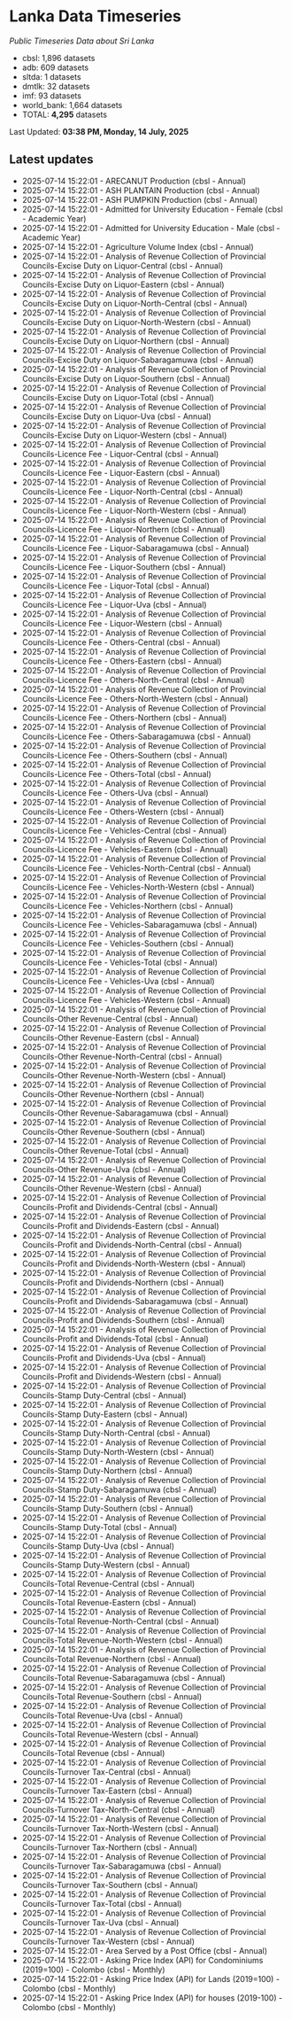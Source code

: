 # Lanka Data Timeseries
*Public Timeseries Data about Sri Lanka*

* cbsl: 1,896 datasets
* adb: 609 datasets
* sltda: 1 datasets
* dmtlk: 32 datasets
* imf: 93 datasets
* world_bank: 1,664 datasets
* TOTAL: **4,295** datasets

Last Updated: **03:38 PM, Monday, 14 July, 2025**

## Latest updates

* 2025-07-14 15:22:01 - ARECANUT Production (cbsl - Annual)
* 2025-07-14 15:22:01 - ASH PLANTAIN Production (cbsl - Annual)
* 2025-07-14 15:22:01 - ASH PUMPKIN Production (cbsl - Annual)
* 2025-07-14 15:22:01 - Admitted for University Education - Female (cbsl - Academic Year)
* 2025-07-14 15:22:01 - Admitted for University Education - Male (cbsl - Academic Year)
* 2025-07-14 15:22:01 - Agriculture Volume Index (cbsl - Annual)
* 2025-07-14 15:22:01 - Analysis of Revenue Collection of Provincial Councils-Excise Duty on Liquor-Central (cbsl - Annual)
* 2025-07-14 15:22:01 - Analysis of Revenue Collection of Provincial Councils-Excise Duty on Liquor-Eastern (cbsl - Annual)
* 2025-07-14 15:22:01 - Analysis of Revenue Collection of Provincial Councils-Excise Duty on Liquor-North-Central (cbsl - Annual)
* 2025-07-14 15:22:01 - Analysis of Revenue Collection of Provincial Councils-Excise Duty on Liquor-North-Western (cbsl - Annual)
* 2025-07-14 15:22:01 - Analysis of Revenue Collection of Provincial Councils-Excise Duty on Liquor-Northern (cbsl - Annual)
* 2025-07-14 15:22:01 - Analysis of Revenue Collection of Provincial Councils-Excise Duty on Liquor-Sabaragamuwa (cbsl - Annual)
* 2025-07-14 15:22:01 - Analysis of Revenue Collection of Provincial Councils-Excise Duty on Liquor-Southern (cbsl - Annual)
* 2025-07-14 15:22:01 - Analysis of Revenue Collection of Provincial Councils-Excise Duty on Liquor-Total (cbsl - Annual)
* 2025-07-14 15:22:01 - Analysis of Revenue Collection of Provincial Councils-Excise Duty on Liquor-Uva (cbsl - Annual)
* 2025-07-14 15:22:01 - Analysis of Revenue Collection of Provincial Councils-Excise Duty on Liquor-Western (cbsl - Annual)
* 2025-07-14 15:22:01 - Analysis of Revenue Collection of Provincial Councils-Licence Fee - Liquor-Central (cbsl - Annual)
* 2025-07-14 15:22:01 - Analysis of Revenue Collection of Provincial Councils-Licence Fee - Liquor-Eastern (cbsl - Annual)
* 2025-07-14 15:22:01 - Analysis of Revenue Collection of Provincial Councils-Licence Fee - Liquor-North-Central (cbsl - Annual)
* 2025-07-14 15:22:01 - Analysis of Revenue Collection of Provincial Councils-Licence Fee - Liquor-North-Western (cbsl - Annual)
* 2025-07-14 15:22:01 - Analysis of Revenue Collection of Provincial Councils-Licence Fee - Liquor-Northern (cbsl - Annual)
* 2025-07-14 15:22:01 - Analysis of Revenue Collection of Provincial Councils-Licence Fee - Liquor-Sabaragamuwa (cbsl - Annual)
* 2025-07-14 15:22:01 - Analysis of Revenue Collection of Provincial Councils-Licence Fee - Liquor-Southern (cbsl - Annual)
* 2025-07-14 15:22:01 - Analysis of Revenue Collection of Provincial Councils-Licence Fee - Liquor-Total (cbsl - Annual)
* 2025-07-14 15:22:01 - Analysis of Revenue Collection of Provincial Councils-Licence Fee - Liquor-Uva (cbsl - Annual)
* 2025-07-14 15:22:01 - Analysis of Revenue Collection of Provincial Councils-Licence Fee - Liquor-Western (cbsl - Annual)
* 2025-07-14 15:22:01 - Analysis of Revenue Collection of Provincial Councils-Licence Fee - Others-Central (cbsl - Annual)
* 2025-07-14 15:22:01 - Analysis of Revenue Collection of Provincial Councils-Licence Fee - Others-Eastern (cbsl - Annual)
* 2025-07-14 15:22:01 - Analysis of Revenue Collection of Provincial Councils-Licence Fee - Others-North-Central (cbsl - Annual)
* 2025-07-14 15:22:01 - Analysis of Revenue Collection of Provincial Councils-Licence Fee - Others-North-Western (cbsl - Annual)
* 2025-07-14 15:22:01 - Analysis of Revenue Collection of Provincial Councils-Licence Fee - Others-Northern (cbsl - Annual)
* 2025-07-14 15:22:01 - Analysis of Revenue Collection of Provincial Councils-Licence Fee - Others-Sabaragamuwa (cbsl - Annual)
* 2025-07-14 15:22:01 - Analysis of Revenue Collection of Provincial Councils-Licence Fee - Others-Southern (cbsl - Annual)
* 2025-07-14 15:22:01 - Analysis of Revenue Collection of Provincial Councils-Licence Fee - Others-Total (cbsl - Annual)
* 2025-07-14 15:22:01 - Analysis of Revenue Collection of Provincial Councils-Licence Fee - Others-Uva (cbsl - Annual)
* 2025-07-14 15:22:01 - Analysis of Revenue Collection of Provincial Councils-Licence Fee - Others-Western (cbsl - Annual)
* 2025-07-14 15:22:01 - Analysis of Revenue Collection of Provincial Councils-Licence Fee - Vehicles-Central (cbsl - Annual)
* 2025-07-14 15:22:01 - Analysis of Revenue Collection of Provincial Councils-Licence Fee - Vehicles-Eastern (cbsl - Annual)
* 2025-07-14 15:22:01 - Analysis of Revenue Collection of Provincial Councils-Licence Fee - Vehicles-North-Central (cbsl - Annual)
* 2025-07-14 15:22:01 - Analysis of Revenue Collection of Provincial Councils-Licence Fee - Vehicles-North-Western (cbsl - Annual)
* 2025-07-14 15:22:01 - Analysis of Revenue Collection of Provincial Councils-Licence Fee - Vehicles-Northern (cbsl - Annual)
* 2025-07-14 15:22:01 - Analysis of Revenue Collection of Provincial Councils-Licence Fee - Vehicles-Sabaragamuwa (cbsl - Annual)
* 2025-07-14 15:22:01 - Analysis of Revenue Collection of Provincial Councils-Licence Fee - Vehicles-Southern (cbsl - Annual)
* 2025-07-14 15:22:01 - Analysis of Revenue Collection of Provincial Councils-Licence Fee - Vehicles-Total (cbsl - Annual)
* 2025-07-14 15:22:01 - Analysis of Revenue Collection of Provincial Councils-Licence Fee - Vehicles-Uva (cbsl - Annual)
* 2025-07-14 15:22:01 - Analysis of Revenue Collection of Provincial Councils-Licence Fee - Vehicles-Western (cbsl - Annual)
* 2025-07-14 15:22:01 - Analysis of Revenue Collection of Provincial Councils-Other Revenue-Central (cbsl - Annual)
* 2025-07-14 15:22:01 - Analysis of Revenue Collection of Provincial Councils-Other Revenue-Eastern (cbsl - Annual)
* 2025-07-14 15:22:01 - Analysis of Revenue Collection of Provincial Councils-Other Revenue-North-Central (cbsl - Annual)
* 2025-07-14 15:22:01 - Analysis of Revenue Collection of Provincial Councils-Other Revenue-North-Western (cbsl - Annual)
* 2025-07-14 15:22:01 - Analysis of Revenue Collection of Provincial Councils-Other Revenue-Northern (cbsl - Annual)
* 2025-07-14 15:22:01 - Analysis of Revenue Collection of Provincial Councils-Other Revenue-Sabaragamuwa (cbsl - Annual)
* 2025-07-14 15:22:01 - Analysis of Revenue Collection of Provincial Councils-Other Revenue-Southern (cbsl - Annual)
* 2025-07-14 15:22:01 - Analysis of Revenue Collection of Provincial Councils-Other Revenue-Total (cbsl - Annual)
* 2025-07-14 15:22:01 - Analysis of Revenue Collection of Provincial Councils-Other Revenue-Uva (cbsl - Annual)
* 2025-07-14 15:22:01 - Analysis of Revenue Collection of Provincial Councils-Other Revenue-Western (cbsl - Annual)
* 2025-07-14 15:22:01 - Analysis of Revenue Collection of Provincial Councils-Profit and Dividends-Central (cbsl - Annual)
* 2025-07-14 15:22:01 - Analysis of Revenue Collection of Provincial Councils-Profit and Dividends-Eastern (cbsl - Annual)
* 2025-07-14 15:22:01 - Analysis of Revenue Collection of Provincial Councils-Profit and Dividends-North-Central (cbsl - Annual)
* 2025-07-14 15:22:01 - Analysis of Revenue Collection of Provincial Councils-Profit and Dividends-North-Western (cbsl - Annual)
* 2025-07-14 15:22:01 - Analysis of Revenue Collection of Provincial Councils-Profit and Dividends-Northern (cbsl - Annual)
* 2025-07-14 15:22:01 - Analysis of Revenue Collection of Provincial Councils-Profit and Dividends-Sabaragamuwa (cbsl - Annual)
* 2025-07-14 15:22:01 - Analysis of Revenue Collection of Provincial Councils-Profit and Dividends-Southern (cbsl - Annual)
* 2025-07-14 15:22:01 - Analysis of Revenue Collection of Provincial Councils-Profit and Dividends-Total (cbsl - Annual)
* 2025-07-14 15:22:01 - Analysis of Revenue Collection of Provincial Councils-Profit and Dividends-Uva (cbsl - Annual)
* 2025-07-14 15:22:01 - Analysis of Revenue Collection of Provincial Councils-Profit and Dividends-Western (cbsl - Annual)
* 2025-07-14 15:22:01 - Analysis of Revenue Collection of Provincial Councils-Stamp Duty-Central (cbsl - Annual)
* 2025-07-14 15:22:01 - Analysis of Revenue Collection of Provincial Councils-Stamp Duty-Eastern (cbsl - Annual)
* 2025-07-14 15:22:01 - Analysis of Revenue Collection of Provincial Councils-Stamp Duty-North-Central (cbsl - Annual)
* 2025-07-14 15:22:01 - Analysis of Revenue Collection of Provincial Councils-Stamp Duty-North-Western (cbsl - Annual)
* 2025-07-14 15:22:01 - Analysis of Revenue Collection of Provincial Councils-Stamp Duty-Northern (cbsl - Annual)
* 2025-07-14 15:22:01 - Analysis of Revenue Collection of Provincial Councils-Stamp Duty-Sabaragamuwa (cbsl - Annual)
* 2025-07-14 15:22:01 - Analysis of Revenue Collection of Provincial Councils-Stamp Duty-Southern (cbsl - Annual)
* 2025-07-14 15:22:01 - Analysis of Revenue Collection of Provincial Councils-Stamp Duty-Total (cbsl - Annual)
* 2025-07-14 15:22:01 - Analysis of Revenue Collection of Provincial Councils-Stamp Duty-Uva (cbsl - Annual)
* 2025-07-14 15:22:01 - Analysis of Revenue Collection of Provincial Councils-Stamp Duty-Western (cbsl - Annual)
* 2025-07-14 15:22:01 - Analysis of Revenue Collection of Provincial Councils-Total Revenue-Central (cbsl - Annual)
* 2025-07-14 15:22:01 - Analysis of Revenue Collection of Provincial Councils-Total Revenue-Eastern (cbsl - Annual)
* 2025-07-14 15:22:01 - Analysis of Revenue Collection of Provincial Councils-Total Revenue-North-Central (cbsl - Annual)
* 2025-07-14 15:22:01 - Analysis of Revenue Collection of Provincial Councils-Total Revenue-North-Western (cbsl - Annual)
* 2025-07-14 15:22:01 - Analysis of Revenue Collection of Provincial Councils-Total Revenue-Northern (cbsl - Annual)
* 2025-07-14 15:22:01 - Analysis of Revenue Collection of Provincial Councils-Total Revenue-Sabaragamuwa (cbsl - Annual)
* 2025-07-14 15:22:01 - Analysis of Revenue Collection of Provincial Councils-Total Revenue-Southern (cbsl - Annual)
* 2025-07-14 15:22:01 - Analysis of Revenue Collection of Provincial Councils-Total Revenue-Uva (cbsl - Annual)
* 2025-07-14 15:22:01 - Analysis of Revenue Collection of Provincial Councils-Total Revenue-Western (cbsl - Annual)
* 2025-07-14 15:22:01 - Analysis of Revenue Collection of Provincial Councils-Total Revenue (cbsl - Annual)
* 2025-07-14 15:22:01 - Analysis of Revenue Collection of Provincial Councils-Turnover Tax-Central (cbsl - Annual)
* 2025-07-14 15:22:01 - Analysis of Revenue Collection of Provincial Councils-Turnover Tax-Eastern (cbsl - Annual)
* 2025-07-14 15:22:01 - Analysis of Revenue Collection of Provincial Councils-Turnover Tax-North-Central (cbsl - Annual)
* 2025-07-14 15:22:01 - Analysis of Revenue Collection of Provincial Councils-Turnover Tax-North-Western (cbsl - Annual)
* 2025-07-14 15:22:01 - Analysis of Revenue Collection of Provincial Councils-Turnover Tax-Northern (cbsl - Annual)
* 2025-07-14 15:22:01 - Analysis of Revenue Collection of Provincial Councils-Turnover Tax-Sabaragamuwa (cbsl - Annual)
* 2025-07-14 15:22:01 - Analysis of Revenue Collection of Provincial Councils-Turnover Tax-Southern (cbsl - Annual)
* 2025-07-14 15:22:01 - Analysis of Revenue Collection of Provincial Councils-Turnover Tax-Total (cbsl - Annual)
* 2025-07-14 15:22:01 - Analysis of Revenue Collection of Provincial Councils-Turnover Tax-Uva (cbsl - Annual)
* 2025-07-14 15:22:01 - Analysis of Revenue Collection of Provincial Councils-Turnover Tax-Western (cbsl - Annual)
* 2025-07-14 15:22:01 - Area Served by a Post Office (cbsl - Annual)
* 2025-07-14 15:22:01 - Asking Price Index (API) for Condominiums (2019=100) - Colombo (cbsl - Monthly)
* 2025-07-14 15:22:01 - Asking Price Index (API) for Lands (2019=100) - Colombo (cbsl - Monthly)
* 2025-07-14 15:22:01 - Asking Price Index (API) for houses (2019-100) - Colombo (cbsl - Monthly)